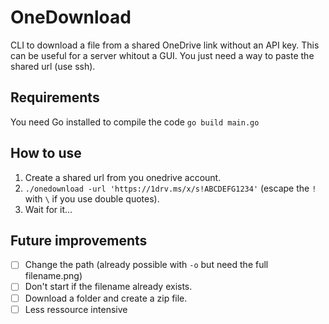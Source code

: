 # OneDownload

CLI to download a file from a shared OneDrive link without an API key.
This can be useful for a server whitout a GUI. You just need a way to paste the shared url (use ssh).

## Requirements

You need Go installed to compile the code `go build main.go`

## How to use

1. Create a shared url from you onedrive account.
2. `./onedownload -url 'https://1drv.ms/x/s!ABCDEFG1234'` (escape the `!` with `\` if you use double quotes).
3. Wait for it...

## Future improvements

- [ ] Change the path (already possible with `-o` but need the full filename.png)
- [ ] Don't start if the filename already exists.
- [ ] Download a folder and create a zip file.
- [ ] Less ressource intensive
